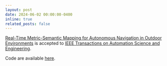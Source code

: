 ```yaml
---
layout: post
date: 2024-06-02 00:00:00-0400
inline: true
related_posts: false
---
```


<a href="">Real-Time Metric-Semantic Mapping for Autonomous Navigation in Outdoor Environments</a>
is accepted to 
<a href="">IEEE Transactions on Automation Science and Engineering</a>.
<div>Code are available <a href="https://github.com/gogojjh/cobra">here</a>.</div>